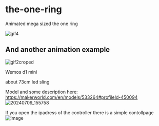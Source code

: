 # the-one-ring

Animated mega sized the one ring


![gif4](https://github.com/christoferjh/the-one-ring/assets/18284010/54876285-31c4-4231-8025-8f2eeb2e241b)

## And another animation example


![gif2croped](https://github.com/christoferjh/the-one-ring/assets/18284010/1ff47728-7d2a-474f-bfb9-f73cf370d8e4)


Wemos d1 mini

about 73cm led sling

Model and some description here: 
https://makerworld.com/en/models/533264#profileId-450094
![20240709_155758](https://github.com/christoferjh/the-one-ring/assets/18284010/37c7ac63-a2a1-4108-9773-2521c9170fe5)

If you open the ipadress of the controller there is a simple contollpage
![image](https://github.com/christoferjh/the-one-ring/assets/18284010/0582cd41-96f0-405f-a511-105f65163e06)
